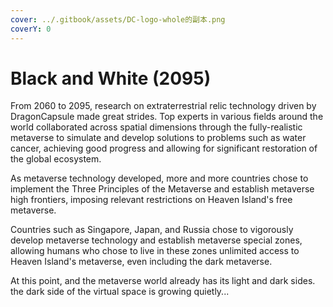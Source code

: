 ```yaml
---
cover: ../.gitbook/assets/DC-logo-whole的副本.png
coverY: 0
---
```


# Black and White (2095)

From 2060 to 2095, research on extraterrestrial relic technology driven by DragonCapsule made great strides. Top experts in various fields around the world collaborated across spatial dimensions through the fully-realistic metaverse to simulate and develop solutions to problems such as water cancer, achieving good progress and allowing for significant restoration of the global ecosystem.

As metaverse technology developed, more and more countries chose to implement the Three Principles of the Metaverse and establish metaverse high frontiers, imposing relevant restrictions on Heaven Island's free metaverse.

Countries such as Singapore, Japan, and Russia chose to vigorously develop metaverse technology and establish metaverse special zones, allowing humans who chose to live in these zones unlimited access to Heaven Island's metaverse, even including the dark metaverse.

At this point, and the metaverse world already has its light and dark sides. the dark side of the virtual space is growing quietly...
